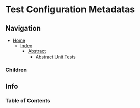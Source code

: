# Test Configuration Metadatas

## Navigation

* [Home](/README.md)
  * [Index](/docs/Index.md)
    * [Abstract](/src/Abstract/README.md)
      * [Abstract Unit Tests](/src/AbstractUnitTests/README.md)

### Children

## Info

### Table of Contents
